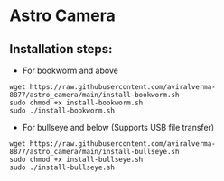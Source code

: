 # Astro Camera

## Installation steps:

- For bookworm and above
```
wget https://raw.githubusercontent.com/aviralverma-8877/astro_camera/main/install-bookworm.sh
sudo chmod +x install-bookworm.sh
sudo ./install-bookworm.sh
```

- For bullseye and below (Supports USB file transfer)
```
wget https://raw.githubusercontent.com/aviralverma-8877/astro_camera/main/install-bullseye.sh
sudo chmod +x install-bullseye.sh
sudo ./install-bullseye.sh
```